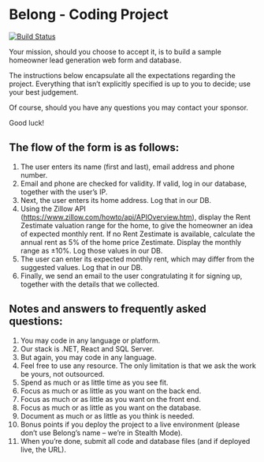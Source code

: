 # Belong - Coding Project

[![Build Status](https://dev.azure.com/olegburov/Belong/_apis/build/status/olegburov.Belong?branchName=master)](https://dev.azure.com/olegburov/Belong/_build/latest?definitionId=11&branchName=master)

Your mission, should you choose to accept it, is to build a sample homeowner lead generation web form and database.

The instructions below encapsulate all the expectations regarding the project. Everything that isn’t explicitly specified is up to you to decide; use your best judgement.

Of course, should you have any questions you may contact your sponsor.

Good luck!

## The flow of the form is as follows:

1. The user enters its name (first and last), email address and phone number.
2. Email and phone are checked for validity. If valid, log in our database, together with the user’s IP.
3. Next, the user enters its home address. Log that in our DB.
4. Using the Zillow API (https://www.zillow.com/howto/api/APIOverview.htm), display the Rent Zestimate valuation range for the home, to give the homeowner an idea of expected monthly rent.
If no Rent Zestimate is available, calculate the annual rent as 5% of the home price Zestimate. Display the monthly range as ±10%.
Log those values in our DB.
5. The user can enter its expected monthly rent, which may differ from the suggested values. Log that in our DB.
6. Finally, we send an email to the user congratulating it for signing up, together with the details that we collected.

## Notes and answers to frequently asked questions:

1. You may code in any language or platform.
2. Our stack is .NET, React and SQL Server.
3. But again, you may code in any language.
4. Feel free to use any resource. The only limitation is that we ask the work be yours, not outsourced.
5. Spend as much or as little time as you see fit.
6. Focus as much or as little as you want on the back end.
7. Focus as much or as little as you want on the front end.
8. Focus as much or as little as you want on the database.
9. Document as much or as little as you think is needed.
10. Bonus points if you deploy the project to a live environment (please don’t use Belong’s name – we’re in Stealth Mode).
11. When you’re done, submit all code and database files (and if deployed live, the URL).
